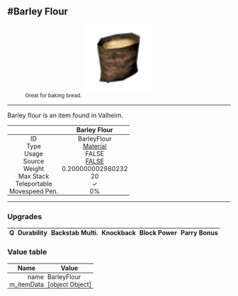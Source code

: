 <meta property="og:title" content="Barley Flour - MoreValheim" /><meta property="og:type" content="website" /><meta property="og:image" content="/assets/barley_flour.png" /><meta property="og:description" content="Barley Flour is an item found in Valheim." /><meta name="theme-color" content="#546D78"><meta name="twitter:card" content="summary_large_image">
#Barley Flour
-------------
<style>img {width:20px;}.tb {width:150px;display: block;margin-left: auto;margin-right: auto;}</style>

<style>.md-typeset table:not([class]) th:not([align]) {min-width:unset!important;}</style>
<style>td{padding:0em 0.3em!important;text-align:center!important;border-left:.05rem solid var(--md-default-fg-color--lightest)}</style>

<style>th{padding:0.1em 0.3em!important;text-align:center!important;font-weight:bold}</style>

<style>pre{text-align:right!important}</style>
<style>table tr td:first-child {border-left: 0;};</style>

<figure><img src="/assets/barley_flour.png" class="tb" /><figcaption><small>Great for baking bread.</small></figcaption></figure>

-------------

Barley flour is an item found in Valheim.

|        | Barley Flour              |
| ----------- | ------------------------------------ |
| ID |BarleyFlour
| Type | [Material](../../types/material)
| Usage | FALSE<br>
| Source | [FALSE](../../items/false)
| Weight | 0.200000002980232 |
| Max Stack | 20 |
| Teleportable | ✓
| Movespeed Pen. | 0%


-------------

### Upgrades
| Q | Durability | Backstab Multi. | Knockback | Block Power | Parry Bonus
| - | - | - | - | - | - 


### Value table
| Name | Value
| - | - |
| <div style="text-align:right">name</div> | <div style="text-align:left">BarleyFlour</div> | 
| <div style="text-align:right">m_itemData</div> | <div style="text-align:left">[object Object]</div> | 